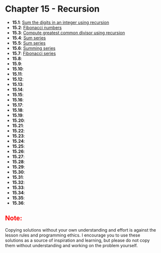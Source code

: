 # Chapter 15 - Recursion

- **15.1**: [Sum the digits in an integer using recursion](./tasks/15.1.py)
- **15.2**: [Fibonacci numbers](./tasks/15.2.py)
- **15.3**: [Compute greatest common divisor using recursion](./tasks/15.3.py)
- **15.4**: [Sum series](./tasks/15.4.py)
- **15.5**: [Sum series](./tasks/15.5.py)
- **15.6**: [Summing series](./tasks/15.6.py)
- **15.7**: [Fibonacci series](./tasks/15.7.py)
- **15.8**: [](./tasks/15.1.py)
- **15.9**: [](./tasks/15.1.py)
- **15.10**: [](./tasks/15.1.py)
- **15.11**: [](./tasks/15.1.py)
- **15.12**: [](./tasks/15.1.py)
- **15.13**: [](./tasks/15.1.py)
- **15.14**: [](./tasks/15.1.py)
- **15.15**: [](./tasks/15.1.py)
- **15.16**: [](./tasks/15.1.py)
- **15.17**: [](./tasks/15.1.py)
- **15.18**: [](./tasks/15.1.py)
- **15.19**: [](./tasks/15.1.py)
- **15.20**: [](./tasks/15.1.py)
- **15.21**: [](./tasks/15.1.py)
- **15.22**: [](./tasks/15.1.py)
- **15.23**: [](./tasks/15.1.py)
- **15.24**: [](./tasks/15.1.py)
- **15.25**: [](./tasks/15.1.py)
- **15.26**: [](./tasks/15.1.py)
- **15.27**: [](./tasks/15.1.py)
- **15.28**: [](./tasks/15.1.py)
- **15.29**: [](./tasks/15.1.py)
- **15.30**: [](./tasks/15.1.py)
- **15.31**: [](./tasks/15.1.py)
- **15.32**: [](./tasks/15.1.py)
- **15.33**: [](./tasks/15.1.py)
- **15.34**: [](./tasks/15.1.py)
- **15.35**: [](./tasks/15.1.py)
- **15.36**: [](./tasks/15.1.py)

<h2 style="color:red">Note:</h2>

Copying solutions without your own understanding and effort is against the lesson rules and programming ethics. I encourage you to use these solutions as a source of inspiration and learning, but please do not copy them without understanding and working on the problem yourself.
